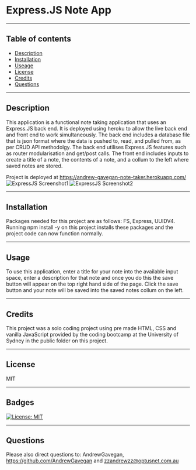 # Express.JS Note App

---
## Table of contents
* [Description](#Description)
* [Installation](Installation)
* [Useage](Usage)
* [License](License)
* [Credits](Credits)
* [Questions](Questions)
---
## Description
This application is a functional note taking application that uses an Express.JS back end. It is deployed using heroku to allow the live back end and front end to work simultaneously. The back end includes a database file that is json format where the data is pushed to, read, and pulled from, as per CRUD API methodolgy. The back end utilises Express.JS features such as router modularisation and get/post calls. The front end includes inputs to create a title of a note, the contents of a note, and a collum to the left where saved notes are stored. 

Project is deployed at https://andrew-gavegan-note-taker.herokuapp.com/
![ExpressJS Screenshot1](https://user-images.githubusercontent.com/91113260/167620270-7b5208f4-8067-4151-a70e-ad6ee8b53b33.PNG)
![ExpressJS Screenshot2](https://user-images.githubusercontent.com/91113260/167620299-eb2fe3ae-0f4b-4728-b453-c619a5ae7280.PNG)



---
## Installation
Packages needed for this project are as follows: FS, Express, UUIDV4. Running npm install -y on this project installs these packages and the project code can now function normally. 

---
## Usage 
To use this application, enter a title for your note into the available input space, enter a description for that note and once you do this the save button will appear on the top right hand side of the page. Click the save button and your note will be saved into the saved notes collum on the left.

---
## Credits 
This project was a solo coding project using pre made HTML, CSS and vanilla JavaScript provided by the coding bootcamp at the University of Sydney in the public folder on this project. 

---
## License

MIT 

---
## Badges


[![License: MIT](https://img.shields.io/badge/License-MIT-yellow.svg)](https://opensource.org/licenses/MIT)

---
## Questions

Please also direct questions to: AndrewGavegan, https://github.com/AndrewGavegan and zzandrewzz@optusnet.com.au
